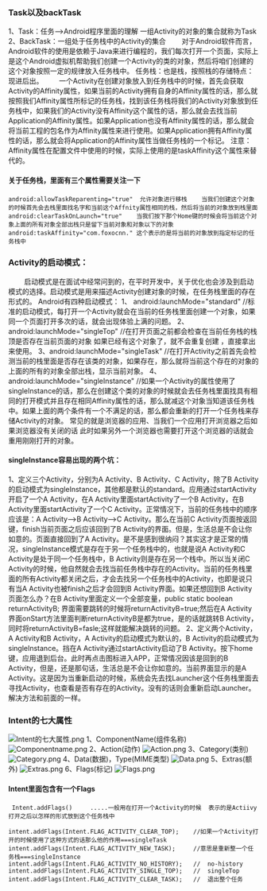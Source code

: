 ### Task以及backTask
1、Task：任务-->Android程序里面的理解 一组Activity的对象的集合就称为Task
2、BackTask：一组处于任务栈中的Activity的集合
&emsp;&emsp;对于Android软件而言，Android软件的使用是依赖于Java来进行编程的，我们每次打开一个页面，实际上是这个Android虚拟机帮助我们创建一个Activity的类的对象，然后将咱们创建的这个对象按照一定的规律放入任务栈中。
任务栈：也是栈，按照栈的存储特点：现进后出。
&emsp;&emsp;一个Activity在创建对象放入到任务栈中的时候，首先会获取Activity的Affinity属性，如果当前的Activity拥有自身的Affinity属性的话，那么就按照我们Affinity属性所标记的任务栈，找到该任务栈将我们的Activity对象放到任务栈中，如果我们的Activity没有Affinity这个属性的话，那么就会去找当前Application的Affinity属性。如果Application也没有Affinity属性的话，那么就会将当前工程的包名作为Affinity属性来进行使用。如果Application拥有Affinity属性的话，那么就会将Application的Affinity属性当做任务栈的一个标记。
注意：Affinity属性在配置文件中使用的时候，实际上使用的是taskAffinity这个属性来替代的。
#### 关于任务栈，里面有三个属性需要关注一下
```
android:allowTaskReparenting="true"  允许对象进行移栈    当我们创建这个对象的时候首先会去栈里面找名字和当前这个Affnity属性相同的栈，然后将当前的对象放到栈里面
android:clearTaskOnLaunch="true"    当我们按下那个Home键的时候会将当前这个对象上面的所有对象全部出栈只是留下当前对象和对象以下的对象
android:taskAffinity="com.foxocnn." 这个表示的是将当前的对象放到指定标记的任务栈中
```
### Activity的启动模式：
&emsp;&emsp; 启动模式是在面试中经常问到的，在平时开发中，关于优化也会涉及到启动模式的选择。启动模式是用来描述Activity创建对象的时候，在任务栈里面的存在形式的。
Android有四种启动模式：
1、 android:launchMode="standard"   //标准的启动模式，每打开一个Activity就会在当前的任务栈里面创建一个对象，如果同一个页面打开多次的话，就会出现体验上满的问题。
2、 android:launchMode="singleTop"  //在打开页面之前都会检查在当前任务栈的栈顶是否存在当前页面的对象 如果已经有这个对象了，就不会重复创建 ，直接拿出来使用。
3、android:launchMode="singleTask"  //在打开Activity之前首先会检测当前的栈里面是否存在该类的对象，如果存在，那么就将当前这个存在的对象的上面的所有的对象全部出栈，显示当前对象。
4、android:launchMode="singleInstance"  //如果一个Activity的属性使用了singleInstance的话，那么在创建这个类的对象的时候就会去任务栈里面找具有相同的打开模式并且存在相同Affinity属性的话，那么就减这个对象当知道该任务栈中。如果上面的两个条件有一个不满足的话，那么都会重新的打开一个任务栈来存储Activity的对象。
常见的就是浏览器的应用、当我们一个应用打开浏览器之后如果浏览器没有关闭的话 此时如果另外一个浏览器也需要打开这个浏览器的话就会重用刚刚打开的对象。
#### singleInstance容易出现的两个坑：
1、定义三个Activity，分别为A Activity、B Activity、C Activity，除了B Activity的启动模式为singleInstance，其他都是默认的standard。应用通过startActivity开启了一个A Activity，在A Activity里面startActivity了一个B Activity，在B Activity里面startActivity了一个C Activity。正常情况下，当前的任务栈中的顺序应该是：A Activity-->B Activity-->C Activity。那么在当前C Activity页面按返回键，finish当前页面之后应该回到了B Activity的界面。但是，生活总是不会让你如意的。页面直接回到了A Activity。是不是感到很纳闷？其实这才是正常的情况，singleInstance模式是存在于另一个任务栈中的，也就是说A Activity和C Activity是处于同一个任务栈中，B Activity则是存在另一个栈中。所以当关闭C Activity的时候，他自然就会去找当前任务栈中存在的Activity。当前的任务栈里面的所有Activity都关闭之后，才会去找另一个任务栈中的Activity，也即是说只有当A Activity也被finish之后才会回到B Activity界面。如果还想回到B Activity页面怎么办？在B Activity里面定义一个全部变量，public static boolean returnActivityB; 界面需要跳转的时候将returnActivityB=true;然后在A Activity界面onStart方法里面判断returnActivityB是都为true，是的话就跳转B Activity，同时将returnActivityB=fasle;这样就能解决跳转的问题。
2、定义两个Activity，A Activity和B Activity，A Activity的启动模式为默认的，B Activity的启动模式为singleInstance。挡在A Activity通过startActivity启动了B Activity。按下home键，应用退到后台。此时再点击图标进入APP，正常情况因该是回到的B Activity，但是，还是那句话，生活总是不会让你如意的。当前界面显示的是A Activity。这是因为当重新启动的时候，系统会先去找Launcher这个任务栈里面去寻找Activity，也查看是否有存在的Activity。没有的话则会重新启动Launcher。解决方法和前面的一样。
### Intent的七大属性
![Intent的七大属性.png](https://upload-images.jianshu.io/upload_images/7156039-11c77aa78d37d2db.png?imageMogr2/auto-orient/strip%7CimageView2/2/w/1240)
1、ComponentName(组件名称)
![Componentname.png](https://upload-images.jianshu.io/upload_images/7156039-03043ad92fd379cc.png?imageMogr2/auto-orient/strip%7CimageView2/2/w/1240)
2、Action(动作)
![Action.png](https://upload-images.jianshu.io/upload_images/7156039-e4ff76da5682cd48.png?imageMogr2/auto-orient/strip%7CimageView2/2/w/1240)
3、Category(类别)
![Category.png](https://upload-images.jianshu.io/upload_images/7156039-c98963d95868d9c6.png?imageMogr2/auto-orient/strip%7CimageView2/2/w/1240)
4、Data(数据)，Type(MIME类型)
![Data.png](https://upload-images.jianshu.io/upload_images/7156039-c8c50b3784e4c3f1.png?imageMogr2/auto-orient/strip%7CimageView2/2/w/1240)
5、Extras(额外)
![Extras.png](https://upload-images.jianshu.io/upload_images/7156039-e44479933baafa99.png?imageMogr2/auto-orient/strip%7CimageView2/2/w/1240)
6、Flags(标记)
![Flags.png](https://upload-images.jianshu.io/upload_images/7156039-84ea96df2057c9b1.png?imageMogr2/auto-orient/strip%7CimageView2/2/w/1240)
#### Intent里面包含有一个Flags
```
 Intent.addFlags()     .....一般用在打开一个Activity的时候  表示的是Actiivy打开之后以怎样的形式放到这个任务栈中

intent.addFlags(Intent.FLAG_ACTIVITY_CLEAR_TOP);    //如果一个Activity打开的时候使用了这种方式的话那么他的作用===singleTask
intent.addFlags(Intent.FLAG_ACTIVITY_NEW_TASK);     //意思是重新整一个任务栈===singleInstance
intent.addFlags(Intent.FLAG_ACTIVITY_NO_HISTORY);   //  no-history
intent.addFlags(Intent.FLAG_ACTIVITY_SINGLE_TOP);   //  singleTop
intent.addFlags(Intent.FLAG_ACTIVITY_CLEAR_TASK);   //  退出整个任务
```
